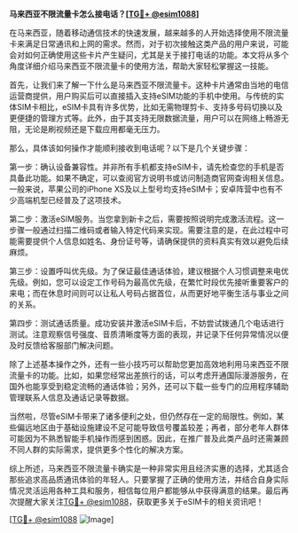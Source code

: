 **马来西亚不限流量卡怎么接电话？[[TG💪+ @esim1088](https://t.me/s/esim1088)]**

在马来西亚，随着移动通信技术的快速发展，越来越多的人开始选择使用不限流量卡来满足日常通讯和上网的需求。然而，对于初次接触这类产品的用户来说，可能会对如何正确使用这些卡片产生疑问，尤其是关于接打电话的功能。本文将从多个角度详细介绍马来西亚不限流量卡的使用方法，帮助大家轻松掌握这一技能。

首先，让我们来了解一下什么是马来西亚不限流量卡。这种卡片通常由当地的电信运营商提供，用户购买后可以直接插入支持eSIM功能的手机中使用。与传统的实体SIM卡相比，eSIM卡具有许多优势，比如无需物理剪卡、支持多号码切换以及更便捷的管理方式等。此外，由于其支持无限数据流量，用户可以在网络上畅游无阻，无论是刷视频还是下载应用都毫无压力。

那么，具体该如何操作才能顺利接收到电话呢？以下是几个关键步骤：

第一步：确认设备兼容性。并非所有手机都支持eSIM卡，请先检查您的手机是否具备此功能。如果不确定，可以查阅官方说明书或访问制造商官网查询相关信息。一般来说，苹果公司的iPhone XS及以上型号均支持eSIM卡；安卓阵营中也有不少高端机型已经普及了这项技术。

第二步：激活eSIM服务。当您拿到新卡之后，需要按照说明完成激活流程。这一步骤一般通过扫描二维码或者输入特定代码来实现。需要注意的是，在此过程中可能需要提供个人信息如姓名、身份证号等，请确保提供的资料真实有效以避免后续麻烦。

第三步：设置呼叫优先级。为了保证最佳通话体验，建议根据个人习惯调整来电优先级。例如，您可以设定工作号码为最高优先级，在繁忙时段优先接听重要客户的来电；而在休息时间则可以让私人号码占据首位，从而更好地平衡生活与事业之间的关系。

第四步：测试通话质量。成功安装并激活eSIM卡后，不妨尝试拨通几个电话进行测试。注意观察信号强度、音质清晰度等方面的表现，并记录下任何异常情况以便及时反馈给客服部门解决问题。

除了上述基本操作之外，还有一些小技巧可以帮助您更加高效地利用马来西亚不限流量卡的功能。比如，如果您经常出差旅行的话，可以考虑开通国际漫游服务，在国外也能享受到稳定流畅的通话体验；另外，还可以下载一些专门的应用程序辅助管理联系人信息及通话记录等数据。

当然啦，尽管eSIM卡带来了诸多便利之处，但仍然存在一定的局限性。例如，某些偏远地区由于基础设施建设不足可能导致信号覆盖较差；再者，部分老年人群体可能因为不熟悉智能手机操作而感到困惑。因此，在推广普及此类产品时还需兼顾不同人群的实际需求，提供更多个性化的解决方案。

综上所述，马来西亚不限流量卡确实是一种非常实用且经济实惠的选择，尤其适合那些追求高品质通讯体验的年轻人。只要掌握了正确的使用方法，并结合自身实际情况灵活运用各种工具和服务，相信每位用户都能够从中获得满意的结果。最后再次提醒大家关注[TG💪+ @esim1088](https://t.me/s/esim1088)，获取更多关于eSIM卡的相关资讯吧！

[[TG💪+ @esim1088](https://t.me/s/esim1088) ![Image](https://i.postimg.cc/4NQfJmqS/Snipaste-2025-05-13-00-14-12.png)]